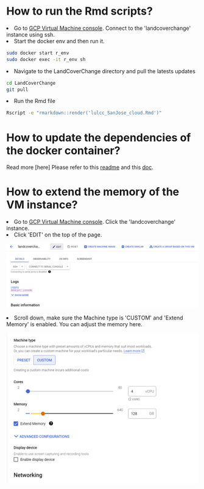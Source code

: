 # How to run the Rmd scripts?

<li>Go to <a href="https://console.cloud.google.com/compute/instances?hl=en&project=hotspotstoplight">GCP Virtual Machine console</a>. Connect to the 'landcoverchange' instance using ssh. </li>

<li> Start the docker env and then run it.</li>

```bash
sudo docker start r_env
sudo docker exec -it r_env sh
```

<li> Navigate to the LandCoverChange directory and pull the latests updates</li>

```bash
cd LandCoverChange
git pull
```

<li> Run the Rmd file</li>

```bash
Rscript -e "rmarkdown::render('lulcc_SanJose_cloud.Rmd')"
```

# How to update the dependencies of the docker container?

Read more [here]
Please refer to this [readme](./lulcc_VM_README.md) and this <a href="https://docs.google.com/document/d/1PCeHeQBrzPqB2EIIivNQSGX05viQ8mrJFdaSol5p1Pk/edit?pli=1#heading=h.m83mdxox0qq3">doc</a>.

# How to extend the memory of the VM instance?

<li>Go to <a href="https://console.cloud.google.com/compute/instances?hl=en&project=hotspotstoplight">GCP Virtual Machine console</a>. Click the 'landcoverchange' instance. </li>

<li> Click 'EDIT' on the top of the page. </li>

![alt text](/images/image.png)

<li> Scroll down, make sure the Machine type is 'CUSTOM' and 'Extend Memory' is enabled. You can adjust the memory here.  </li>

![alt text](/images/image-1.png)

